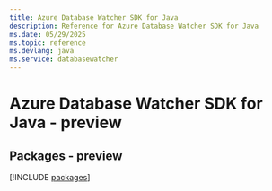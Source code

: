 ```yaml
---
title: Azure Database Watcher SDK for Java
description: Reference for Azure Database Watcher SDK for Java
ms.date: 05/29/2025
ms.topic: reference
ms.devlang: java
ms.service: databasewatcher
---
```

# Azure Database Watcher SDK for Java - preview
## Packages - preview
[!INCLUDE [packages](database-watcher-index.md)]